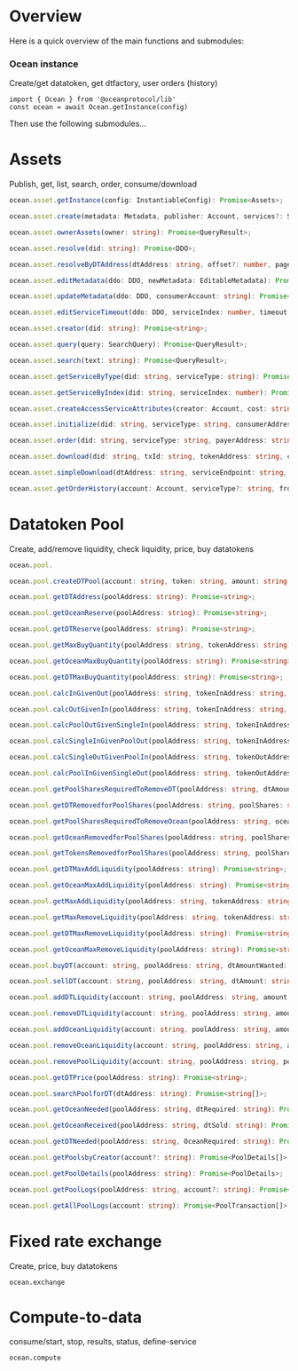 # Overview

Here is a quick overview of the main functions and submodules:

### Ocean instance
Create/get datatoken, get dtfactory, user orders (history)

```
import { Ocean } from '@oceanprotocol/lib'
const ocean = await Ocean.getInstance(config)
```

Then use the following submodules...

# Assets
Publish, get, list, search, order, consume/download
```Typescript
ocean.asset.getInstance(config: InstantiableConfig): Promise<Assets>;
```
```Typescript
ocean.asset.create(metadata: Metadata, publisher: Account, services?: Service[], dtAddress?: string, cap?: string, name?: string, symbol?: string, providerUri?: string): SubscribablePromise<CreateProgressStep, DDO>;
```
```Typescript
ocean.asset.ownerAssets(owner: string): Promise<QueryResult>;
```
```Typescript
ocean.asset.resolve(did: string): Promise<DDO>;
```
```Typescript
ocean.asset.resolveByDTAddress(dtAddress: string, offset?: number, page?: number, sort?: number): Promise<DDO[]>;
```
```Typescript
ocean.asset.editMetadata(ddo: DDO, newMetadata: EditableMetadata): Promise<DDO>;
```
```Typescript
ocean.asset.updateMetadata(ddo: DDO, consumerAccount: string): Promise<TransactionReceipt>;
```
```Typescript
ocean.asset.editServiceTimeout(ddo: DDO, serviceIndex: number, timeout: number): Promise<DDO>;
```
```Typescript
ocean.asset.creator(did: string): Promise<string>;
```
```Typescript
ocean.asset.query(query: SearchQuery): Promise<QueryResult>;
```
```Typescript
ocean.asset.search(text: string): Promise<QueryResult>;
```
```Typescript
ocean.asset.getServiceByType(did: string, serviceType: string): Promise<Service>;
```
```Typescript
ocean.asset.getServiceByIndex(did: string, serviceIndex: number): Promise<Service>;
```
```Typescript
ocean.asset.createAccessServiceAttributes(creator: Account, cost: string, datePublished: string, timeout?: number, providerUri?: string): Promise<ServiceAccess>;
```
```Typescript
ocean.asset.initialize(did: string, serviceType: string, consumerAddress: string, serviceIndex: number, serviceEndpoint: string): Promise<any>;
```
```Typescript
ocean.asset.order(did: string, serviceType: string, payerAddress: string, serviceIndex?: number, mpAddress?: string, consumerAddress?: string, searchPreviousOrders?: boolean): Promise<string>;
```
```Typescript
ocean.asset.download(did: string, txId: string, tokenAddress: string, consumerAccount: Account, destination: string): Promise<string | true>;
```
```Typescript
ocean.asset.simpleDownload(dtAddress: string, serviceEndpoint: string, txId: string, account: string): Promise<string>;
```
```Typescript
ocean.asset.getOrderHistory(account: Account, serviceType?: string, fromBlock?: number): Promise<Order[]>;
```

# Datatoken Pool
Create, add/remove liquidity, check liquidity, price, buy datatokens

```Typescript
ocean.pool.
```
```Typescript
ocean.pool.createDTPool(account: string, token: string, amount: string, weight: string, fee: string): Promise<string>;
```
```Typescript
ocean.pool.getDTAddress(poolAddress: string): Promise<string>;
```
```Typescript
ocean.pool.getOceanReserve(poolAddress: string): Promise<string>;
```
```Typescript
ocean.pool.getDTReserve(poolAddress: string): Promise<string>;
```
```Typescript
ocean.pool.getMaxBuyQuantity(poolAddress: string, tokenAddress: string): Promise<string>;
```
```Typescript
ocean.pool.getOceanMaxBuyQuantity(poolAddress: string): Promise<string>;
```
```Typescript
ocean.pool.getDTMaxBuyQuantity(poolAddress: string): Promise<string>;
```
```Typescript
ocean.pool.calcInGivenOut(poolAddress: string, tokenInAddress: string, tokenOutAddress: string, tokenOutAmount: string): Promise<string>;
```
```Typescript
ocean.pool.calcOutGivenIn(poolAddress: string, tokenInAddress: string, tokenOutAddress: string, tokenInAmount: string): Promise<string>;
```
```Typescript
ocean.pool.calcPoolOutGivenSingleIn(poolAddress: string, tokenInAddress: string, tokenInAmount: string): Promise<string>;
```
```Typescript
ocean.pool.calcSingleInGivenPoolOut(poolAddress: string, tokenInAddress: string, poolShares: string): Promise<string>;
```
```Typescript
ocean.pool.calcSingleOutGivenPoolIn(poolAddress: string, tokenOutAddress: string, poolShares: string): Promise<string>;
```
```Typescript
ocean.pool.calcPoolInGivenSingleOut(poolAddress: string, tokenOutAddress: string, tokenOutAmount: string): Promise<string>;
```
```Typescript
ocean.pool.getPoolSharesRequiredToRemoveDT(poolAddress: string, dtAmount: string): Promise<string>;
```
```Typescript
ocean.pool.getDTRemovedforPoolShares(poolAddress: string, poolShares: string): Promise<string>;
```
```Typescript
ocean.pool.getPoolSharesRequiredToRemoveOcean(poolAddress: string, oceanAmount: string): Promise<string>;
```
```Typescript
ocean.pool.getOceanRemovedforPoolShares(poolAddress: string, poolShares: string): Promise<string>;
```
```Typescript
ocean.pool.getTokensRemovedforPoolShares(poolAddress: string, poolShares: string): Promise<TokensReceived>;
```
```Typescript
ocean.pool.getDTMaxAddLiquidity(poolAddress: string): Promise<string>;
```
```Typescript
ocean.pool.getOceanMaxAddLiquidity(poolAddress: string): Promise<string>;
```
```Typescript
ocean.pool.getMaxAddLiquidity(poolAddress: string, tokenAddress: string): Promise<string>;
```
```Typescript
ocean.pool.getMaxRemoveLiquidity(poolAddress: string, tokenAddress: string): Promise<string>;
```
```Typescript
ocean.pool.getDTMaxRemoveLiquidity(poolAddress: string): Promise<string>;
```
```Typescript
ocean.pool.getOceanMaxRemoveLiquidity(poolAddress: string): Promise<string>;
```
```Typescript
ocean.pool.buyDT(account: string, poolAddress: string, dtAmountWanted: string, maxOceanAmount: string, maxPrice?: string): Promise<TransactionReceipt>;
```
```Typescript
ocean.pool.sellDT(account: string, poolAddress: string, dtAmount: string, oceanAmountWanted: string, maxPrice?: string): Promise<TransactionReceipt>;
```
```Typescript
ocean.pool.addDTLiquidity(account: string, poolAddress: string, amount: string): Promise<TransactionReceipt>;
```
```Typescript
ocean.pool.removeDTLiquidity(account: string, poolAddress: string, amount: string, maximumPoolShares: string): Promise<TransactionReceipt>;
```
```Typescript
ocean.pool.addOceanLiquidity(account: string, poolAddress: string, amount: string): Promise<TransactionReceipt>;
```
```Typescript
ocean.pool.removeOceanLiquidity(account: string, poolAddress: string, amount: string, maximumPoolShares: string): Promise<TransactionReceipt>;
```
```Typescript
ocean.pool.removePoolLiquidity(account: string, poolAddress: string, poolShares: string, minDT?: string, minOcean?: string): Promise<TransactionReceipt>;
```
```Typescript
ocean.pool.getDTPrice(poolAddress: string): Promise<string>;
```
```Typescript
ocean.pool.searchPoolforDT(dtAddress: string): Promise<string[]>;
```
```Typescript
ocean.pool.getOceanNeeded(poolAddress: string, dtRequired: string): Promise<string>;
```
```Typescript
ocean.pool.getOceanReceived(poolAddress: string, dtSold: string): Promise<string>;
```
```Typescript
ocean.pool.getDTNeeded(poolAddress: string, OceanRequired: string): Promise<string>;
```
```Typescript
ocean.pool.getPoolsbyCreator(account?: string): Promise<PoolDetails[]>;
```
```Typescript
ocean.pool.getPoolDetails(poolAddress: string): Promise<PoolDetails>;
```
```Typescript
ocean.pool.getPoolLogs(poolAddress: string, account?: string): Promise<PoolTransaction[]>;
```
```Typescript
ocean.pool.getAllPoolLogs(account: string): Promise<PoolTransaction[]>;
```

# Fixed rate exchange
Create, price, buy datatokens  
```
ocean.exchange
```

# Compute-to-data
consume/start, stop, results, status, define-service
```
ocean.compute
```